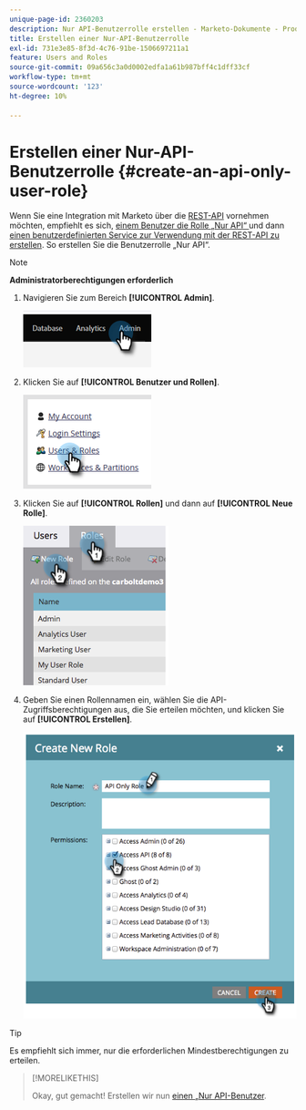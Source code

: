 ```yaml
---
unique-page-id: 2360203
description: Nur API-Benutzerrolle erstellen - Marketo-Dokumente - Produktdokumentation
title: Erstellen einer Nur-API-Benutzerrolle
exl-id: 731e3e85-8f3d-4c76-91be-1506697211a1
feature: Users and Roles
source-git-commit: 09a656c3a0d0002edfa1a61b987bff4c1dff33cf
workflow-type: tm+mt
source-wordcount: '123'
ht-degree: 10%

---
```


# Erstellen einer Nur-API-Benutzerrolle {#create-an-api-only-user-role}

Wenn Sie eine Integration mit Marketo über die [REST-API](https://experienceleague.adobe.com/de/docs/marketo-developer/marketo/rest/rest-api) vornehmen möchten, empfiehlt es sich, [einem Benutzer die Rolle „Nur API“ ](/help/marketo/product-docs/administration/users-and-roles/create-an-api-only-user.md) und dann [einen benutzerdefinierten Service zur Verwendung mit der REST-API zu erstellen](/help/marketo/product-docs/administration/additional-integrations/create-a-custom-service-for-use-with-rest-api.md). So erstellen Sie die Benutzerrolle „Nur API“.

>[!NOTE]
>
>**Administratorberechtigungen erforderlich**

1. Navigieren Sie zum Bereich **[!UICONTROL Admin]**.

   ![](assets/create-an-api-only-user-role-1.png)

1. Klicken Sie auf **[!UICONTROL Benutzer und Rollen]**.

   ![](assets/create-an-api-only-user-role-2.png)

1. Klicken Sie auf **[!UICONTROL Rollen]** und dann auf **[!UICONTROL Neue Rolle]**.

   ![](assets/create-an-api-only-user-role-3.png)

1. Geben Sie einen Rollennamen ein, wählen Sie die API-Zugriffsberechtigungen aus, die Sie erteilen möchten, und klicken Sie auf **[!UICONTROL Erstellen]**.

   ![](assets/create-an-api-only-user-role-4.png)

>[!TIP]
>
>Es empfiehlt sich immer, nur die erforderlichen Mindestberechtigungen zu erteilen.

>[!MORELIKETHIS]
>
>Okay, gut gemacht! Erstellen wir nun [einen „Nur API-Benutzer](/help/marketo/product-docs/administration/users-and-roles/create-an-api-only-user.md).

